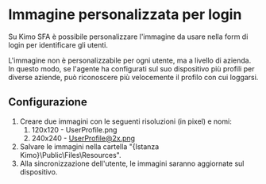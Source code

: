 # Immagine personalizzata per login

Su Kimo SFA è possibile personalizzare l'immagine da usare nella form di login per identificare gli utenti.

L'immagine non è personalizzabile per ogni utente, ma a livello di azienda. In questo modo, se l'agente ha configurati sul suo dispositivo più profili per diverse aziende, può riconoscere più velocemente il profilo con cui loggarsi.

## Configurazione

1. Creare due immagini con le seguenti risoluzioni \(in pixel\) e nomi:
   1. 120x120 - UserProfile.png
   2. 240x240 - UserProfile@2x.png 
2. Salvare le immagini nella cartella "{Istanza Kimo}\Public\Files\Resources".
3. Alla sincronizzazione dell'utente, le immagini saranno aggiornate sul dispositivo.

